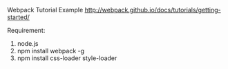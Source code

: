 Webpack Tutorial Example
http://webpack.github.io/docs/tutorials/getting-started/

Requirement:
1. node.js
2. npm install webpack -g
3. npm install css-loader style-loader
